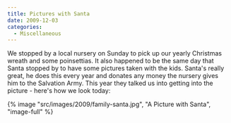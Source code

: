 ```yaml
---
title: Pictures with Santa
date: 2009-12-03
categories: 
  - Miscellaneous
---
```


We stopped by a local nursery on Sunday to pick up our yearly Christmas wreath and some poinsettias. It also happened to be the same day that Santa stopped by to have some pictures taken with the kids. Santa's really great, he does this every year and donates any money the nursery gives him to the Salvation Army. This year they talked us into getting into the picture - here's how we look today: 

{% image "src/images/2009/family-santa.jpg", "A Picture with Santa", "image-full" %}
